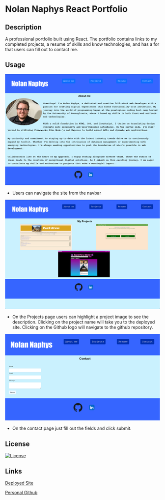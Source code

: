 # Nolan Naphys React Portfolio
## Description
A professional portfolio built using React. The portfolio contains links to my completed projects, a resume of skills and know technologies, and has a for that users can fill out to contact me.

## Usage

![about-page](src/assets/about-page.png)
- Users can navigate the site from the navbar

![projects-page](src/assets/projects.png)
- On the Projects page users can highlight a project image to see the description. Clicking on the project name will take you to the deployed site. Clicking on the Github logo will navigate to the github repository.

![contact-page](src/assets/contact.png)
- On the contact page just fill out the fields and click submit.

## License
[![License](https://img.shields.io/badge/License-MIT-yellow.svg)](https://opensource.org/licenses/MIT)

## Links

[Deployed Site](https://nolannaphys-react-portfolio.netlify.app/)

[Personal Github](https://github.com/nolannaphys)


